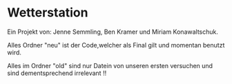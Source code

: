 # Wetterstation
Ein Projekt von: Jenne Semmling, Ben Kramer und Miriam Konawaltschuk.

Alles Ordner "neu" ist der Code,welcher als Final gilt und momentan benutzt wird.

Alles im Ordner "old" sind nur Datein von unseren ersten versuchen und sind dementsprechend irrelevant !!
